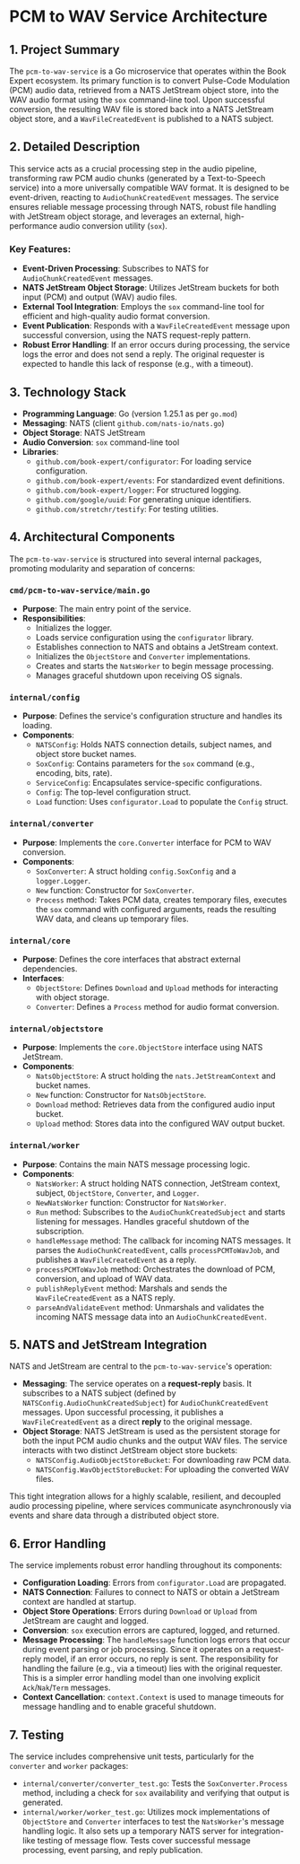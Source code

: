 # PCM to WAV Service Architecture

## 1. Project Summary

The `pcm-to-wav-service` is a Go microservice that operates within the Book Expert ecosystem. Its primary function is to convert Pulse-Code Modulation (PCM) audio data, retrieved from a NATS JetStream object store, into the WAV audio format using the `sox` command-line tool. Upon successful conversion, the resulting WAV file is stored back into a NATS JetStream object store, and a `WavFileCreatedEvent` is published to a NATS subject.

## 2. Detailed Description

This service acts as a crucial processing step in the audio pipeline, transforming raw PCM audio chunks (generated by a Text-to-Speech service) into a more universally compatible WAV format. It is designed to be event-driven, reacting to `AudioChunkCreatedEvent` messages. The service ensures reliable message processing through NATS, robust file handling with JetStream object storage, and leverages an external, high-performance audio conversion utility (`sox`).

### Key Features:
-   **Event-Driven Processing**: Subscribes to NATS for `AudioChunkCreatedEvent` messages.
-   **NATS JetStream Object Storage**: Utilizes JetStream buckets for both input (PCM) and output (WAV) audio files.
-   **External Tool Integration**: Employs the `sox` command-line tool for efficient and high-quality audio format conversion.
-   **Event Publication**: Responds with a `WavFileCreatedEvent` message upon successful conversion, using the NATS request-reply pattern.
-   **Robust Error Handling**: If an error occurs during processing, the service logs the error and does not send a reply. The original requester is expected to handle this lack of response (e.g., with a timeout).

## 3. Technology Stack

-   **Programming Language**: Go (version 1.25.1 as per `go.mod`)
-   **Messaging**: NATS (client `github.com/nats-io/nats.go`)
-   **Object Storage**: NATS JetStream
-   **Audio Conversion**: `sox` command-line tool
-   **Libraries**:
    -   `github.com/book-expert/configurator`: For loading service configuration.
    -   `github.com/book-expert/events`: For standardized event definitions.
    -   `github.com/book-expert/logger`: For structured logging.
    -   `github.com/google/uuid`: For generating unique identifiers.
    -   `github.com/stretchr/testify`: For testing utilities.

## 4. Architectural Components

The `pcm-to-wav-service` is structured into several internal packages, promoting modularity and separation of concerns:

### `cmd/pcm-to-wav-service/main.go`
-   **Purpose**: The main entry point of the service.
-   **Responsibilities**:
    -   Initializes the logger.
    -   Loads service configuration using the `configurator` library.
    -   Establishes connection to NATS and obtains a JetStream context.
    -   Initializes the `ObjectStore` and `Converter` implementations.
    -   Creates and starts the `NatsWorker` to begin message processing.
    -   Manages graceful shutdown upon receiving OS signals.

### `internal/config`
-   **Purpose**: Defines the service's configuration structure and handles its loading.
-   **Components**:
    -   `NATSConfig`: Holds NATS connection details, subject names, and object store bucket names.
    -   `SoxConfig`: Contains parameters for the `sox` command (e.g., encoding, bits, rate).
    -   `ServiceConfig`: Encapsulates service-specific configurations.
    -   `Config`: The top-level configuration struct.
    -   `Load` function: Uses `configurator.Load` to populate the `Config` struct.

### `internal/converter`
-   **Purpose**: Implements the `core.Converter` interface for PCM to WAV conversion.
-   **Components**:
    -   `SoxConverter`: A struct holding `config.SoxConfig` and a `logger.Logger`.
    -   `New` function: Constructor for `SoxConverter`.
    -   `Process` method: Takes PCM data, creates temporary files, executes the `sox` command with configured arguments, reads the resulting WAV data, and cleans up temporary files.

### `internal/core`
-   **Purpose**: Defines the core interfaces that abstract external dependencies.
-   **Interfaces**:
    -   `ObjectStore`: Defines `Download` and `Upload` methods for interacting with object storage.
    -   `Converter`: Defines a `Process` method for audio format conversion.

### `internal/objectstore`
-   **Purpose**: Implements the `core.ObjectStore` interface using NATS JetStream.
-   **Components**:
    -   `NatsObjectStore`: A struct holding the `nats.JetStreamContext` and bucket names.
    -   `New` function: Constructor for `NatsObjectStore`.
    -   `Download` method: Retrieves data from the configured audio input bucket.
    -   `Upload` method: Stores data into the configured WAV output bucket.

### `internal/worker`
-   **Purpose**: Contains the main NATS message processing logic.
-   **Components**:
    -   `NatsWorker`: A struct holding NATS connection, JetStream context, subject, `ObjectStore`, `Converter`, and `Logger`.
    -   `NewNatsWorker` function: Constructor for `NatsWorker`.
    -   `Run` method: Subscribes to the `AudioChunkCreatedSubject` and starts listening for messages. Handles graceful shutdown of the subscription.
    -   `handleMessage` method: The callback for incoming NATS messages. It parses the `AudioChunkCreatedEvent`, calls `processPCMToWavJob`, and publishes a `WavFileCreatedEvent` as a reply.
    -   `processPCMToWavJob` method: Orchestrates the download of PCM, conversion, and upload of WAV data.
    -   `publishReplyEvent` method: Marshals and sends the `WavFileCreatedEvent` as a NATS reply.
    -   `parseAndValidateEvent` method: Unmarshals and validates the incoming NATS message data into an `AudioChunkCreatedEvent`.

## 5. NATS and JetStream Integration

NATS and JetStream are central to the `pcm-to-wav-service`'s operation:

-   **Messaging**: The service operates on a **request-reply** basis. It subscribes to a NATS subject (defined by `NATSConfig.AudioChunkCreatedSubject`) for `AudioChunkCreatedEvent` messages. Upon successful processing, it publishes a `WavFileCreatedEvent` as a direct **reply** to the original message.
-   **Object Storage**: NATS JetStream is used as the persistent storage for both the input PCM audio chunks and the output WAV files. The service interacts with two distinct JetStream object store buckets:
    -   `NATSConfig.AudioObjectStoreBucket`: For downloading raw PCM data.
    -   `NATSConfig.WavObjectStoreBucket`: For uploading the converted WAV files.

This tight integration allows for a highly scalable, resilient, and decoupled audio processing pipeline, where services communicate asynchronously via events and share data through a distributed object store.

## 6. Error Handling

The service implements robust error handling throughout its components:
-   **Configuration Loading**: Errors from `configurator.Load` are propagated.
-   **NATS Connection**: Failures to connect to NATS or obtain a JetStream context are handled at startup.
-   **Object Store Operations**: Errors during `Download` or `Upload` from JetStream are caught and logged.
-   **Conversion**: `sox` execution errors are captured, logged, and returned.
-   **Message Processing**: The `handleMessage` function logs errors that occur during event parsing or job processing. Since it operates on a request-reply model, if an error occurs, no reply is sent. The responsibility for handling the failure (e.g., via a timeout) lies with the original requester. This is a simpler error handling model than one involving explicit `Ack`/`Nak`/`Term` messages.
-   **Context Cancellation**: `context.Context` is used to manage timeouts for message handling and to enable graceful shutdown.

## 7. Testing

The service includes comprehensive unit tests, particularly for the `converter` and `worker` packages:
-   `internal/converter/converter_test.go`: Tests the `SoxConverter.Process` method, including a check for `sox` availability and verifying that output is generated.
-   `internal/worker/worker_test.go`: Utilizes mock implementations of `ObjectStore` and `Converter` interfaces to test the `NatsWorker`'s message handling logic. It also sets up a temporary NATS server for integration-like testing of message flow. Tests cover successful message processing, event parsing, and reply publication.